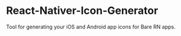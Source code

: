 # React-Nativer-Icon-Generator
Tool for generating your iOS and Android app icons for Bare RN apps. 
